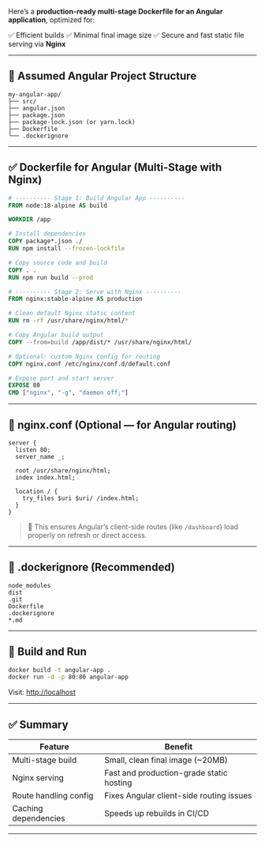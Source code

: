 Here’s a **production-ready multi-stage Dockerfile for an Angular application**, optimized for:

✅ Efficient builds
✅ Minimal final image size
✅ Secure and fast static file serving via **Nginx**

---

## 📁 Assumed Angular Project Structure

```
my-angular-app/
├── src/
├── angular.json
├── package.json
├── package-lock.json (or yarn.lock)
├── Dockerfile
└── .dockerignore
```

---

## ✅ Dockerfile for Angular (Multi-Stage with Nginx)

```dockerfile
# ---------- Stage 1: Build Angular App ----------
FROM node:18-alpine AS build

WORKDIR /app

# Install dependencies
COPY package*.json ./
RUN npm install --frozen-lockfile

# Copy source code and build
COPY . .
RUN npm run build --prod

# ---------- Stage 2: Serve with Nginx ----------
FROM nginx:stable-alpine AS production

# Clean default Nginx static content
RUN rm -rf /usr/share/nginx/html/*

# Copy Angular build output
COPY --from=build /app/dist/* /usr/share/nginx/html/

# Optional: custom Nginx config for routing
COPY nginx.conf /etc/nginx/conf.d/default.conf

# Expose port and start server
EXPOSE 80
CMD ["nginx", "-g", "daemon off;"]
```

---

## 📄 nginx.conf (Optional — for Angular routing)

```nginx
server {
  listen 80;
  server_name _;

  root /usr/share/nginx/html;
  index index.html;

  location / {
    try_files $uri $uri/ /index.html;
  }
}
```

> 📝 This ensures Angular’s client-side routes (like `/dashboard`) load properly on refresh or direct access.

---

## 📄 .dockerignore (Recommended)

```dockerignore
node_modules
dist
.git
Dockerfile
.dockerignore
*.md
```

---

## 🚀 Build and Run

```bash
docker build -t angular-app .
docker run -d -p 80:80 angular-app
```

Visit: [http://localhost](http://localhost)

---

## ✅ Summary

| Feature               | Benefit                                  |
| --------------------- | ---------------------------------------- |
| Multi-stage build     | Small, clean final image (\~20MB)        |
| Nginx serving         | Fast and production-grade static hosting |
| Route handling config | Fixes Angular client-side routing issues |
| Caching dependencies  | Speeds up rebuilds in CI/CD              |

---
